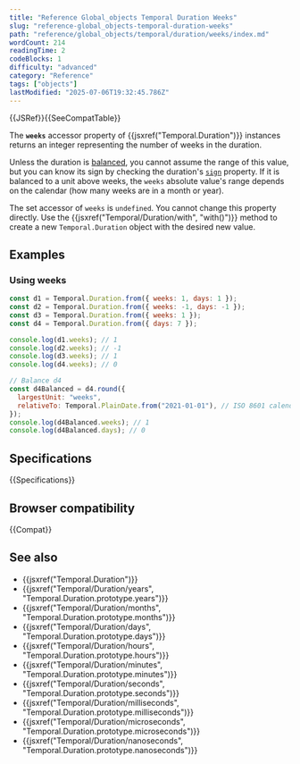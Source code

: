 ```yaml
---
title: "Reference Global_objects Temporal Duration Weeks"
slug: "reference-global_objects-temporal-duration-weeks"
path: "reference/global_objects/temporal/duration/weeks/index.md"
wordCount: 214
readingTime: 2
codeBlocks: 1
difficulty: "advanced"
category: "Reference"
tags: ["objects"]
lastModified: "2025-07-06T19:32:45.786Z"
---
```



{{JSRef}}{{SeeCompatTable}}

The **`weeks`** accessor property of {{jsxref("Temporal.Duration")}} instances returns an integer representing the number of weeks in the duration.

Unless the duration is [balanced](/en-US/docs/Web/JavaScript/Reference/Global_Objects/Temporal/Duration#duration_balancing), you cannot assume the range of this value, but you can know its sign by checking the duration's [`sign`](/en-US/docs/Web/JavaScript/Reference/Global_Objects/Temporal/Duration/sign) property. If it is balanced to a unit above weeks, the `weeks` absolute value's range depends on the calendar (how many weeks are in a month or year).

The set accessor of `weeks` is `undefined`. You cannot change this property directly. Use the {{jsxref("Temporal/Duration/with", "with()")}} method to create a new `Temporal.Duration` object with the desired new value.

## Examples

### Using weeks

```js
const d1 = Temporal.Duration.from({ weeks: 1, days: 1 });
const d2 = Temporal.Duration.from({ weeks: -1, days: -1 });
const d3 = Temporal.Duration.from({ weeks: 1 });
const d4 = Temporal.Duration.from({ days: 7 });

console.log(d1.weeks); // 1
console.log(d2.weeks); // -1
console.log(d3.weeks); // 1
console.log(d4.weeks); // 0

// Balance d4
const d4Balanced = d4.round({
  largestUnit: "weeks",
  relativeTo: Temporal.PlainDate.from("2021-01-01"), // ISO 8601 calendar
});
console.log(d4Balanced.weeks); // 1
console.log(d4Balanced.days); // 0
```

## Specifications

{{Specifications}}

## Browser compatibility

{{Compat}}

## See also

- {{jsxref("Temporal.Duration")}}
- {{jsxref("Temporal/Duration/years", "Temporal.Duration.prototype.years")}}
- {{jsxref("Temporal/Duration/months", "Temporal.Duration.prototype.months")}}
- {{jsxref("Temporal/Duration/days", "Temporal.Duration.prototype.days")}}
- {{jsxref("Temporal/Duration/hours", "Temporal.Duration.prototype.hours")}}
- {{jsxref("Temporal/Duration/minutes", "Temporal.Duration.prototype.minutes")}}
- {{jsxref("Temporal/Duration/seconds", "Temporal.Duration.prototype.seconds")}}
- {{jsxref("Temporal/Duration/milliseconds", "Temporal.Duration.prototype.milliseconds")}}
- {{jsxref("Temporal/Duration/microseconds", "Temporal.Duration.prototype.microseconds")}}
- {{jsxref("Temporal/Duration/nanoseconds", "Temporal.Duration.prototype.nanoseconds")}}
